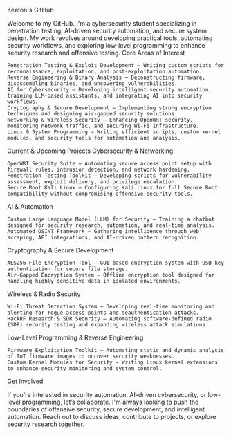Keaton's GitHub

Welcome to my GitHub. I'm a cybersecurity student specializing in penetration testing, AI-driven security automation, and secure system design. My work revolves around developing practical tools, automating security workflows, and exploring low-level programming to enhance security research and offensive testing.
Core Areas of Interest

    Penetration Testing & Exploit Development – Writing custom scripts for reconnaissance, exploitation, and post-exploitation automation.
    Reverse Engineering & Binary Analysis – Deconstructing firmware, disassembling binaries, and uncovering vulnerabilities.
    AI for Cybersecurity – Developing intelligent security automation, training LLM-based assistants, and integrating AI into security workflows.
    Cryptography & Secure Development – Implementing strong encryption techniques and designing air-gapped security solutions.
    Networking & Wireless Security – Enhancing OpenWRT security, monitoring network traffic, and securing Wi-Fi infrastructure.
    Linux & System Programming – Writing efficient scripts, custom kernel modules, and security tools for automation and analysis.

Current & Upcoming Projects
Cybersecurity & Networking

    OpenWRT Security Suite – Automating secure access point setup with firewall rules, intrusion detection, and network hardening.
    Penetration Testing Toolkit – Developing scripts for vulnerability assessment, exploit delivery, and privilege escalation.
    Secure Boot Kali Linux – Configuring Kali Linux for full Secure Boot compatibility without compromising offensive security tools.

AI & Automation

    Custom Large Language Model (LLM) for Security – Training a chatbot designed for security research, automation, and real-time analysis.
    Automated OSINT Framework – Gathering intelligence through web scraping, API integrations, and AI-driven pattern recognition.

Cryptography & Secure Development

    AES256 File Encryption Tool – GUI-based encryption system with USB key authentication for secure file storage.
    Air-Gapped Encryption System – Offline encryption tool designed for handling highly sensitive data in isolated environments.

Wireless & Radio Security

    Wi-Fi Threat Detection System – Developing real-time monitoring and alerting for rogue access points and deauthentication attacks.
    HackRF Research & SDR Security – Automating software-defined radio (SDR) security testing and expanding wireless attack simulations.

Low-Level Programming & Reverse Engineering

    Firmware Exploitation Toolkit – Automating static and dynamic analysis of IoT firmware images to uncover security weaknesses.
    Custom Kernel Modules for Security – Writing Linux kernel extensions to enhance security monitoring and system control.

Get Involved

If you're interested in security automation, AI-driven cybersecurity, or low-level programming, let’s collaborate. I'm always looking to push the boundaries of offensive security, secure development, and intelligent automation. Reach out to discuss ideas, contribute to projects, or explore security research together.

